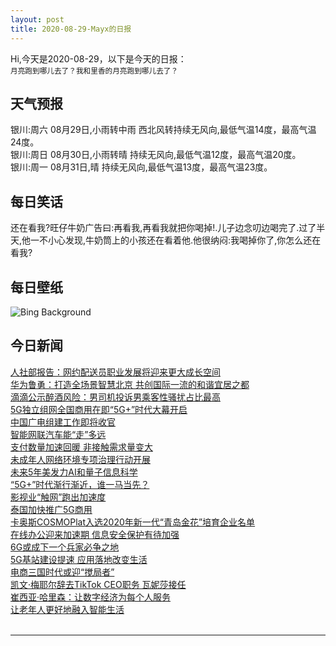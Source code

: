 ```yaml
---
layout: post
title: 2020-08-29-Mayx的日报
---
```


Hi,今天是2020-08-29，以下是今天的日报：<br><small>
月亮跑到哪儿去了？我和里香的月亮跑到哪儿去了？</small><!--more-->
## 天气预报
银川:周六 08月29日,小雨转中雨 西北风转持续无风向,最低气温14度，最高气温24度。<br>银川:周日 08月30日,小雨转晴 持续无风向,最低气温12度，最高气温20度。<br>银川:周一 08月31日,晴 持续无风向,最低气温13度，最高气温23度。
## 每日笑话
还在看我?旺仔牛奶广告曰:再看我,再看我就把你喝掉!.儿子边念叨边喝完了.过了半天,他一不小心发现,牛奶筒上的小孩还在看着他.他很纳闷:我喝掉你了,你怎么还在看我?
## 每日壁纸
![Bing Background](https://cn.bing.com/th?id=OHR.MonteCristo_EN-US3353853394_1920x1080.jpg&rf=LaDigue_1920x1080.jpg&pid=hp "Château d'If in Marseille, France (© Boris Stroujko/Shutterstock)")
## 今日新闻

[人社部报告：网约配送员职业发展将迎来更大成长空间](http://it.people.com.cn/n1/2020/0828/c1009-31840664.html)   
[华为鲁勇：打造全场景智慧北京 共创国际一流的和谐宜居之都](http://it.people.com.cn/n1/2020/0828/c1009-31840545.html)   
[滴滴公示醉酒风险：男司机投诉男乘客性骚扰占比最高](http://it.people.com.cn/n1/2020/0828/c1009-31840548.html)   
[5G独立组网全国商用在即“5G+”时代大幕开启](http://it.people.com.cn/n1/2020/0828/c1009-31839913.html)   
[中国广电组建工作即将收官](http://it.people.com.cn/n1/2020/0828/c1009-31839902.html)   
[智能网联汽车能“走”多远](http://it.people.com.cn/n1/2020/0828/c1009-31839873.html)   
[支付数量加速回暖 非接触需求量变大](http://it.people.com.cn/n1/2020/0828/c1009-31839870.html)   
[未成年人网络环境专项治理行动开展](http://it.people.com.cn/n1/2020/0827/c1009-31838408.html)   
[未来5年美发力AI和量子信息科学](http://it.people.com.cn/n1/2020/0828/c1009-31839840.html)   
[“5G+”时代渐行渐近，谁一马当先？](http://it.people.com.cn/n1/2020/0828/c1009-31839914.html)   
[影视业“触网”跑出加速度](http://it.people.com.cn/n1/2020/0828/c1009-31839930.html)   
[泰国加快推广5G商用](http://it.people.com.cn/n1/2020/0827/c1009-31838417.html)   
[卡奥斯COSMOPlat入选2020年新一代“青岛金花”培育企业名单](http://it.people.com.cn/n1/2020/0827/c1009-31839445.html)   
[在线办公迎来加速期 信息安全保护有待加强](http://it.people.com.cn/n1/2020/0827/c1009-31838407.html)   
[6G或成下一个兵家必争之地](http://it.people.com.cn/n1/2020/0828/c1009-31839836.html)   
[5G基站建设提速 应用落地改变生活](http://it.people.com.cn/n1/2020/0827/c1009-31838424.html)   
[电商三国时代或迎“搅局者”](http://it.people.com.cn/n1/2020/0828/c1009-31839905.html)   
[凯文·梅耶尔辞去TikTok CEO职务 瓦妮莎接任](http://it.people.com.cn/n1/2020/0828/c1009-31839877.html)   
[崔西亚·哈里森：让数字经济为每个人服务](http://it.people.com.cn/n1/2020/0828/c1009-31839926.html)   
[让老年人更好地融入智能生活](http://it.people.com.cn/n1/2020/0828/c1009-31839920.html)   
<br />

***

<small></small>
